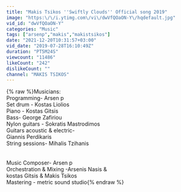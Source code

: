 ```yaml
---
title: "Makis Tsikos ''Swiftly Clouds'' Official song 2019"
image: "https:\/\/i.ytimg.com\/vi\/dwVfQOaON-Y\/hqdefault.jpg"
vid_id: "dwVfQOaON-Y"
categories: "Music"
tags: ["arsenp","makis","makistsikos"]
date: "2021-12-20T10:31:57+03:00"
vid_date: "2019-07-28T16:10:49Z"
duration: "PT5M24S"
viewcount: "11486"
likeCount: "242"
dislikeCount: ""
channel: "MAKIS TSIKOS"
---
```

{% raw %}Musicians:<br />Programming- Arsen p<br />Set drum - Kostas Liolios<br />Piano - Kostas Gitsis<br />Bass- George Zafiriou<br />Nylon guitars - Sokratis Mastrodimos<br />Guitars acoustic &amp; electric- <br />Giannis Perdikaris<br />String sessions- Mihalis Tzihanis<br /><br /><br />Music Composer- Arsen p<br />Orchestration &amp; Mixing -Arsenis Nasis &amp; <br />kostas Gitsis &amp; Makis Tsikos <br />Mastering - metric sound studio{% endraw %}
